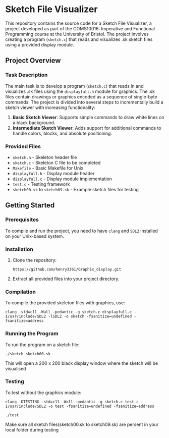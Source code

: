 # Sketch File Visualizer

This repository contains the source code for a Sketch File Visualizer, a project developed as part of the COMS10016: Imperative and Functional Programming course at the University of Bristol. The project involves creating a program (`sketch.c`) that reads and visualizes .sk sketch files using a provided display module.

## Project Overview

### Task Description

The main task is to develop a program (`sketch.c`) that reads in and visualizes .sk files using the `displayfull.h` module for graphics. The .sk files contain drawings or graphics encoded as a sequence of single-byte commands. The project is divided into several steps to incrementally build a sketch viewer with increasing functionality:

1. **Basic Sketch Viewer**: Supports simple commands to draw white lines on a black background.
2. **Intermediate Sketch Viewer**: Adds support for additional commands to handle colors, blocks, and absolute positioning.

### Provided Files

- `sketch.h` - Skeleton header file
- `sketch.c` - Skeleton C file to be completed
- `Makefile` - Basic Makefile for Unix
- `displayfull.h` - Display module header
- `displayfull.c` - Display module implementation
- `test.c` - Testing framework
- `sketch00.sk` to `sketch09.sk` - Example sketch files for testing

## Getting Started

### Prerequisites

To compile and run the project, you need to have `clang` and `SDL2` installed on your Unix-based system.

### Installation

1. Clone the repository:
    ```
    https://github.com/henry3361/Graphix_display.git
    ```

2. Extract all provided files into your project directory.

### Compilation

To compile the provided skeleton files with graphics, use:
```
clang -std=c11 -Wall -pedantic -g sketch.c displayfull.c -I/usr/include/SDL2 -lSDL2 -o sketch -fsanitize=undefined -fsanitize=address
```

### Running the Program

To run the program on a sketch file:
```
./sketch sketch00.sk
```

This will open a 200 x 200 black display window where the sketch will be visualised

### Testing

To test without the graphics module:
```
clang -DTESTING -std=c11 -Wall -pedantic -g sketch.c test.c -I/usr/include/SDL2 -o test -fsanitize=undefined -fsanitize=address
```
```
./test
```

Make sure all sketch files(sketch00.sk to sketch09.sk) are persent in your local folder during testing

